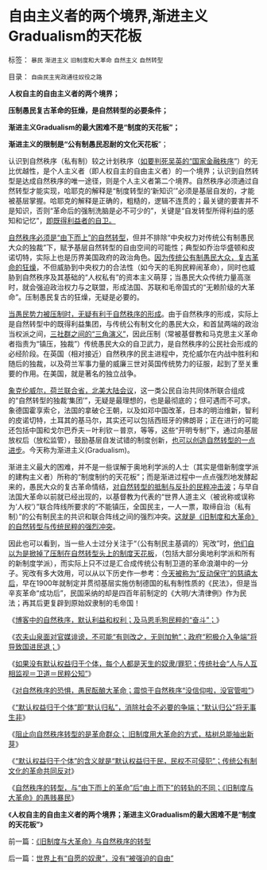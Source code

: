 # 自由主义者的两个境界,渐进主义Gradualism的天花板

标签： `暴民` `渐进主义` `旧制度和大革命` `自然主义` `自然转型` 

目录： `自由民主宪政通往奴役之路`

**人权自主的自由主义者的两个境界；**

**压制愚民复古革命的狂燥，是自然转型的必要条件；**

**渐进主义Gradualism的最大困难不是“制度的天花板”；**

**渐进主义的限制是“公有制愚民忍耐的文化天花板**”；

认识到自然秩序（私有制）较之计划秩序（[如要判死吴英的“国家金融秩序](../../../2012/6/10/为什么金融秩序Order吴英该死.md)”）的无比优越性，是个人主义者（即人权自主的自由主义者）的一个境界；认识到自然转型是达成自然秩序的唯一途径，则是个人主义者第二个境界。自然秩序必须通过自然转型才能实现，哈耶克的解释是“制度转型的‘新知识’”必须是基层自发的，才能被基层掌握。哈耶克的解释是正确的，粗糙的，逻辑不连贯的；最关键的要害并不是知识，否则“革命后的强制洗脑是必不可少的”，关键是“自发转型所得利益的感知和记忆”，[即既得利益者的自卫。](../../../2013/1/9/独立与革命的区别，“言论自由”和“政治不正确（信仰）的自由”.md)

[自然秩序必须是“由下而上”的自然转型](../../../2011/6/1/稳定的社会和稳定的改革.md)，但并不排除“中央权力对传统公有制愚民大众的独裁”下，赋予基层自然转型的自由空间的可能性；典型如乔治华盛顿和皮诺切特，实际上也是历界美国政府的政治角色。[因为传统公有制愚民大众，复古革命的狂燥](../../../2011/6/1/社会反馈的系统模型和动乱机理.md)，不但威胁到中央权力的合法性（如今天的毛狗民粹闹革命），同时也威胁到自然秩序及其基础的“人权私有”的资本主义萌芽；当愚民大众传统力量高涨时，就会强迫政治权力与之联盟，形成法国、苏联和毛帝国式的“无赖阶级的大革命”。压制愚民复古的狂燥，无疑是必要的。

[当愚民势力被压制时，无疑有利于自然秩序的形成](../../../2013/2/1/排外是不言而喻的天赋人权，自治必定是对的.md)。由于自然秩序的形成，实际上是自然转型中的既得利益集团，与传统公有制文化的愚民大众，和首鼠两端的政治当权派之间，[三社群之间的“三角演义”](../../../2009/9/18/社会三权利益博羿的二对一组合.md)，因此压制（常被基督教和马克思主义革命者指责为“镇压，独裁”）传统愚民大众的自卫武力，是自然秩序的公民社会形成的必经阶段。在英国（相对接近）自然秩序的民主进程中，克伦威尔在内战中胜利和随后的独裁，以及荷兰军事力量的威廉三世对英国传统势力的征服，起到了至关重要的作用。在美国，就是著名的独立战争。

[象克伦威尔，荷兰联合省，北美大陆会议](../../../2012/6/17/克伦威尔，华盛顿，拿破仑的“资产阶级”独裁；.md)，这一类公民自治共同体所联合组成的“自然转型的独裁‘集团’”，无疑是最理想的，也是最彻底的；但可遇而不可求。象德国霍享索仑，法国的拿破仑王朝，以及如邓中国改革，日本的明治维新，智利的皮诺切特，土耳其的基马尔，其实还可以包括西班牙的佛朗哥；正在进行的可能还包括中国和戈尔巴乔夫－叶利钦－普京，等等，这些“开明专制”下，通过向基层放权后（放松监管），鼓励基层自发试错的制度创新，[也可以创造自然转型的一点进步](../../../2013/5/18/推动社会进步的违法“犯罪”，阻止转型的“监管”“严刑峻法”.md)。今天称为渐进主义(Gradualism)。

渐进主义最大的困难，并不是一些误解于奥地利学派的人士（其实是借新制度学派的建构主义者）所称的“制度制约的天花板”；而是渐进过程中一点点强烈地发酵起来的，愚民大众的复古革命情结，[对自然转型的抵制与反扑的民粹冲击波](../../../2012/2/11/民粹冲击波！唯恐天下不乱的革命素质.md)；与早自法国大革命以前就已经出现的，以基督教为代表的“世界人道主义（被讹称或误称为‘人权’）”联合阵线所要求的“不能镇压，全国民主，一人一票，取缔自治（私有制）”的公有制民主的共识和联合阵线之间的强烈冲突。[这就是《旧制度和大革命》的自然转型与传统民粹的强烈冲突](../../../2013/3/1/革命本身可以成为旧制度的卫道；.md)。

因此也可以看到，当一些人士过分关注于“（公有制民主基调的）宪改”时，[他们自以为是掀掉了压制在自然转型头上的制度天花板](../../../2012/12/5/民主进程千万不要走到“宪改，政改”的邪路上；.md)，（包括大部分奥地利学派和所有的新制度学派），而实际上只不过是汇合成传统公有制卫道的革命浪潮中的一分子。宪改有多大效用，可以从以下历史作一参考：[今天被称为“反动保守”的慈禧太后](../../../2012/3/24/慈禧太后是最激进的改革家之一.md)，早在1900年就制定并贯彻基层实施仿制德国的私有制性质的《民法》，但是当辛亥革命“成功后”，民国采纳的却是四百年前制定的《大明/大清律例》作为民法；再其后更复辟到原始奴隶制的毛帝国！

《[博客中的自然秩序，默认利益和权利；及马恩毛狗民粹的“奋斗”；](../../../2013/5/19/博客中的自然秩序，默认利益，和个体权利.md)》

《[农夫山泉面对官媒诽谤，不可能“有则改之，无则加勉”；政府“积极介入争端”将导致国进民退；](../../../2013/5/19/农夫山泉不可能“有则改之，无则加勉”.md)》

《[如果没有默认权益归于个体，每个人都是天生的奴隶/罪犯；传统社会“人与人互相监视＝卫道＝民粹公知”](../../../2013/5/21/天生的奴隶，原生的罪犯，和自由的人.md)》

《[对自然秩序的恐惧，愚民酝酿大革命；震惊于自然秩序“没信仰啦，没官管啦”](../../../2013/5/21/对自然秩序的恐惧，愚民酝酿大革命.md)》

《[“默认权益归于个体”即“默认归私”，消除社会不必要的争端；“默认归公”将无事生非](../../../2013/5/22/自然秩序和“默认归公”的绝对的权力.md)》

《[阻止向自然秩序转型的是革命群众； 旧制度用大革命的方式，枯树总能抽出新芽](../../../2013/5/22/人民群众不可能是社会进步的力量.md)》

《[“默认权益归于个体”的含义就是“默认权益归于民，民权不可侵犯”；传统公有制文化的革命共同反对](../../../2013/5/22/如果统治者不愿撂挑子，就会很愿意改革.md)》

《[自然秩序的转型，与“由下而上的革命”后“由上而下”的转轨的不同；《旧制度与大革命》的愚贱暴民](../../../2013/5/23/《旧制度与大革命》与自然秩序的转型.md)》

《**人权自主的自由主义者的两个境界；渐进主义Gradualism的最大困难不是“制度的天花板”**》

前一篇：[《旧制度与大革命》与自然秩序的转型](../../../2013/5/23/《旧制度与大革命》与自然秩序的转型.md)

后一篇：[世界上有“自愿的奴隶”，没有“被强迫的自由”](../../../2013/5/23/世界上有“自愿的奴隶”，没有“被强迫的自由”.md)